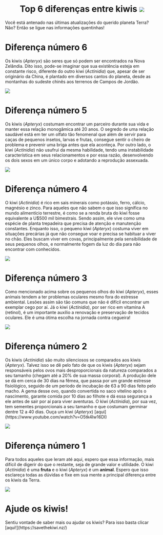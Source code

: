 <h1 align="center">Top 6 diferenças entre kiwis
<img src="https://ik.imagekit.io/x5s4extzn/kiwi_kiwi.jpg?updatedAt=1685165298455"></h1>
Você está antenado nas últimas atualizações do querido planeta Terra? Não? Então se ligue nas informações quentinhas!


# Diferença número 6
<p>Os kiwis (<i>Apteryx</i>) são seres que só podem ser encontrados na Nova Zelândia. Dito isso, pode-se imaginar que sua existência esteja em constante risco, diferente do outro kiwi (<i>Actinidia</i>) que, apesar de ser originário da China, é plantado em diversos cantos do planeta, desde as montanhas do sudeste chinês aos terrenos de Campos de Jordão.</p>
<img src="https://ik.imagekit.io/x5s4extzn/kiwi_fatiado.jpg?updatedAt=1685165298340">

# Diferença número 5
<p>Os kiwis (<i>Apteryx</i>) costumam encontrar um parceiro durante sua vida e manter essa relação monogâmica até 20 anos. O segredo de uma relação saudável está em ter um olfato tão fenomenal que além de servir para caças de pequenos insetos, larvas e frutas, consegue sentir o cheiro de problema e prevenir uma briga antes que ela aconteça. Por outro lado, o kiwi (<i>Actinidia</i>) não usufrui da mesma habilidade, tendo uma instabilidade característica em seus relacionamentos e por essa razão, desenvolvendo os dois sexos em um único corpo e adotando a reprodução assexuada.</p>
<img src="https://ik.imagekit.io/x5s4extzn/Kiwi-brava.jpg?updatedAt=1685165298399">
            
# Diferença número 4
<p>O kiwi (<i>Actinidia</i>) é rico em sais minerais como potássio, ferro, cálcio, magnésio e zinco. Para aqueles que não sabem o que isso significa no mundo alimentício terrestre, é como se a renda bruta do kiwi fosse equivalente a U$500 mil bimestrais. Sendo assim, ele vive como uma espécie de planta trepadeira que precisa de atenção e manutenção constantes. Enquanto isso, o pequeno kiwi (<i>Apteryx</i>) costuma viver em situações precárias já que não consegue voar e precisa se habituar a viver no chão. Eles buscam viver em covas, principalmente pela sensibilidade de seus pequenos olhos, e normalmente fogem da luz do dia para não encontrar com conhecidos.</p>
<img src="https://ik.imagekit.io/x5s4extzn/Kiwi-feio_pobre.jpg?updatedAt=1685165298529">

# Diferença número 3
<p>Como mencionado acima sobre os pequenos olhos do kiwi (<i>Apteryx</i>), esses animais tendem a ter problemas oculares mesmo fora do estresse ambiental. Lesões assim são tão comuns que não é difícil encontrar um exemplar cego por aí. Já o kiwi (<i>Actinidia</i>), por ser rico em vitamina A (retinol), é um importante auxílio a renovação e preservação de tecidos oculares. Ele é uma ótima escolha na jornada contra cegueira!</p>
<img src="https://ik.imagekit.io/x5s4extzn/Filhote-de-kiwi.jpg?updatedAt=1685165298335">
    
# Diferença número 2
<p>Os kiwis (<i>Actinidia</i>) são muito silenciosos se comparados aos kiwis (<i>Apteryx</i>). Talvez isso se dê pelo fato de que os kiwis (<i>Apteryx</i>) sejam responsáveis pelos ovos mais desproporcionais da natureza comparados a seu tamanho (chegam até a 20% de sua massa corporal). A produção dele se dá em cerca de 30 dias na fêmea, que passa por um grande estresse fisiológico, seguido de um período de incubação de 63 a 90 dias feito pelo macho. A gema desse ovo, quando convertida no saco vitelino após o nascimento, garante comida por 10 dias ao filhote e dá essa segurança a ele antes de sair por aí para viver aventuras. O kiwi (<i>Actinidia</i>), por sua vez, tem sementes proporcionais a seu tamanho e que costumam germinar dentre 12 a 40 dias.
Ouça um kiwi (<i>Apteryx</i>) [aqui](https://www.youtube.com/watch?v=O5tk4Iw16DI)</p>
<img src="https://ik.imagekit.io/x5s4extzn/kiwi_ovo.jpg?updatedAt=1685165298585">
    
# Diferença número 1
<p>Para todos aqueles que leram até aqui, espero que essa informação, mais difícil de digerir do que o restante, seja de grande valor e utilidade. O kiwi (<i>Actinidia</i>) é uma <b>fruta</b> e o kiwi (<i>Apteryx</i>) é um <b>animal</b>. Espero que isso esclareça todas as dúvidas e fixe em sua mente a principal diferença entre os kiwis da Terra.</p>
<img src="https://ik.imagekit.io/x5s4extzn/Kiwi_diferente.jpg?updatedAt=1685165297711">
   
# Ajude os kiwis!
<p>Sentiu vontade de saber mais ou ajudar os kiwis? Para isso basta clicar [aqui!](https://savethekiwi.nz/)</p>
    
